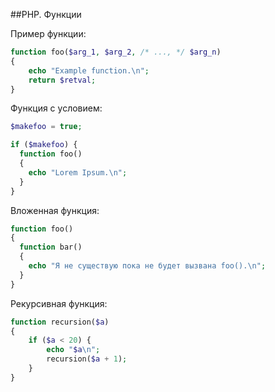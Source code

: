 ##PHP. Функции

Пример функции: 
```php
function foo($arg_1, $arg_2, /* ..., */ $arg_n)
{
    echo "Example function.\n";
    return $retval;
}
```
Функция с условием:
```php
$makefoo = true;

if ($makefoo) {
  function foo()
  {
    echo "Lorem Ipsum.\n";
  }
}
```
Вложенная функция:
```php
function foo() 
{
  function bar() 
  {
    echo "Я не существую пока не будет вызвана foo().\n";
  }
}
```
Рекурсивная функция:
```php
function recursion($a)
{
    if ($a < 20) {
        echo "$a\n";
        recursion($a + 1);
    }
}
```